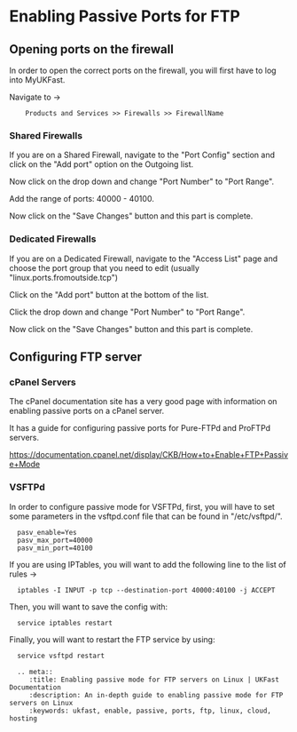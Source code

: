 # Enabling Passive Ports for FTP

## Opening ports on the firewall

In order to open the correct ports on the firewall, you will first have to log into MyUKFast.

Navigate to ->

```
    Products and Services >> Firewalls >> FirewallName
```
	
### Shared Firewalls

If you are on a Shared Firewall, navigate to the "Port Config" section and click on the "Add port" option on the Outgoing list.

Now click on the drop down and change "Port Number" to "Port Range".

Add the range of ports: 40000 - 40100.

Now click on the "Save Changes" button and this part is complete.

### Dedicated Firewalls

If you are on a Dedicated Firewall, navigate to the "Access List" page and choose the port group that you need to edit (usually "linux.ports.fromoutside.tcp")

Click on the "Add port" button at the bottom of the list.

Click the drop down and change "Port Number" to "Port Range".

Now click on the "Save Changes" button and this part is complete.


## Configuring FTP server

### cPanel Servers

The cPanel documentation site has a very good page with information on enabling passive ports on a cPanel server.

It has a guide for configuring passive ports for Pure-FTPd and ProFTPd servers.

https://documentation.cpanel.net/display/CKB/How+to+Enable+FTP+Passive+Mode


### VSFTPd

In order to configure passive mode for VSFTPd, first, you will have to set some parameters in the vsftpd.conf file that can be found in "/etc/vsftpd/".

```
  pasv_enable=Yes
  pasv_max_port=40000
  pasv_min_port=40100
```

If you are using IPTables, you will want to add the following line to the list of rules ->

```
  iptables -I INPUT -p tcp --destination-port 40000:40100 -j ACCEPT
```

Then, you will want to save the config with:

```bash
  service iptables restart
```

Finally, you will want to restart the FTP service by using:

```bash
  service vsftpd restart
```
 
```eval_rst
  .. meta::
     :title: Enabling passive mode for FTP servers on Linux | UKFast Documentation
     :description: An in-depth guide to enabling passive mode for FTP servers on Linux
     :keywords: ukfast, enable, passive, ports, ftp, linux, cloud, hosting
